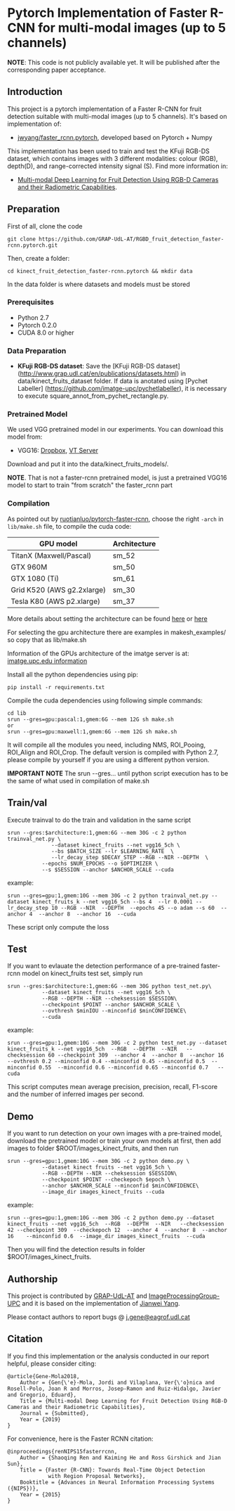 # Pytorch Implementation of Faster R-CNN for multi-modal images (up to 5 channels)

**NOTE**: This code is not publicly available yet. It will be published after the corresponding paper acceptance.

## Introduction
This project is a pytorch implementation of a Faster R-CNN for fruit detection suitable with multi-modal images (up to 5 channels). It's based on implementation of:
* [jwyang/faster_rcnn.pytorch](https://github.com/jwyang/faster_rcnn_pytorch), developed based on Pytorch + Numpy

This implementation has been used to train and test the KFuji RGB-DS dataset, which contains images with 3 different modalities: colour (RGB), depth(D), and range-corrected intensity signal (S). Find more information in:

* [Multi-modal Deep Learning for Fruit Detection Using RGB-D Cameras and their Radiometric Capabilities](http://www.grap.udl.cat/en/publications/index.html).



## Preparation 


First of all, clone the code
```
git clone https://github.com/GRAP-UdL-AT/RGBD_fruit_detection_faster-rcnn.pytorch.git
```

Then, create a folder:
```
cd kinect_fruit_detection_faster-rcnn.pytorch && mkdir data
```

In the data folder is where datasets and models must be stored

### Prerequisites

* Python 2.7
* Pytorch 0.2.0
* CUDA 8.0 or higher

### Data Preparation

* **KFuji RGB-DS dataset**: 
Save the [KFuji RGB-DS dataset] (http://www.grap.udl.cat/en/publications/datasets.html) in data/kinect_fruits_dataset folder. If data is anotated using [Pychet Labeller] (https://github.com/imatge-upc/pychetlabeller), it is necessary to execute square_annot_from_pychet_rectangle.py.

### Pretrained Model

We used VGG pretrained model in our experiments. You can download this model from:

* VGG16: [Dropbox](https://www.dropbox.com/s/s3brpk0bdq60nyb/vgg16_caffe.pth?dl=0), [VT Server](https://filebox.ece.vt.edu/~jw2yang/faster-rcnn/pretrained-base-models/vgg16_caffe.pth)

Download and put it into the data/kinect_fruits_models/.

**NOTE**. That is not a faster-rcnn pretrained model, is just a pretrained VGG16 model to start to train "from scratch" the faster_rcnn part

### Compilation

As pointed out by [ruotianluo/pytorch-faster-rcnn](https://github.com/ruotianluo/pytorch-faster-rcnn), choose the right `-arch` in `lib/make.sh` file, to compile the cuda code:

  | GPU model  | Architecture |
  | ------------- | ------------- |
  | TitanX (Maxwell/Pascal) | sm_52 |
  | GTX 960M | sm_50 |
  | GTX 1080 (Ti) | sm_61 |
  | Grid K520 (AWS g2.2xlarge) | sm_30 |
  | Tesla K80 (AWS p2.xlarge) | sm_37 |
  
More details about setting the architecture can be found [here](https://developer.nvidia.com/cuda-gpus) or [here](http://arnon.dk/matching-sm-architectures-arch-and-gencode-for-various-nvidia-cards/)

For selecting the gpu architecture there are examples in makesh_examples/ so copy that as lib/make.sh

Information of the GPUs architecture of the imatge server is at:
[imatge.upc.edu information](https://imatge.upc.edu/trac/wiki/DevelopmentPlatform/HardwareResources)

Install all the python dependencies using pip:
```
pip install -r requirements.txt
```

Compile the cuda dependencies using following simple commands:

```
cd lib
srun --gres=gpu:pascal:1,gmem:6G --mem 12G sh make.sh
or
srun --gres=gpu:maxwell:1,gmem:6G --mem 12G sh make.sh

```

It will compile all the modules you need, including NMS, ROI_Pooing, ROI_Align and ROI_Crop. The default version is compiled with Python 2.7, please compile by yourself if you are using a different python version.

**IMPORTANT NOTE** The srun --gres... until python script execution has to be the same of what used in compilation of make.sh

## Train/val

Execute trainval to do the train and validation in the same script
```
srun --gres:$architecture:1,gmem:6G --mem 30G -c 2 python trainval_net.py \
              --dataset kinect_fruits --net vgg16_5ch \
              --bs $BATCH_SIZE --lr $LEARNING_RATE  \
              --lr_decay_step $DECAY_STEP --RGB --NIR --DEPTH  \
		   --epochs $NUM_EPOCHS --o $OPTIMIZER \
		   --s $SESSION --anchor $ANCHOR_SCALE --cuda
```

example:
```
srun --gres=gpu:1,gmem:10G --mem 30G -c 2 python trainval_net.py --dataset kinect_fruits_k --net vgg16_5ch --bs 4  --lr 0.0001 --lr_decay_step 10 --RGB --NIR  --DEPTH  --epochs 45 --o adam --s 60  --anchor 4  --anchor 8  --anchor 16  --cuda
```


These script only compute the loss

## Test

If you want to evlauate the detection performance of a pre-trained faster-rcnn model on kinect_fruits test set, simply run
```
srun --gres:$architecture:1,gmem:6G --mem 30G python test_net.py\
		   --dataset kinect_fruits --net vgg16_5ch \
		   --RGB --DEPTH --NIR --cheksession $SESSION\
		   --checkpoint $POINT --anchor $ANCHOR_SCALE \
		   --ovthresh $minIOU --minconfid $minCONFIDENCE\
		   --cuda
```

example:
```
srun --gres=gpu:1,gmem:10G --mem 30G -c 2 python test_net.py --dataset kinect_fruits_k --net vgg16_5ch  --RGB  --DEPTH  --NIR   --checksession 60 --checkpoint 309  --anchor 4  --anchor 8  --anchor 16   --ovthresh 0.2 --minconfid 0.4 --minconfid 0.45 --minconfid 0.5  --minconfid 0.55  --minconfid 0.6 --minconfid 0.65 --minconfid 0.7   --cuda
```

This script computes mean average precision, precision, recall, F1-score and the number of inferred images per second. 




## Demo

If you want to run detection on your own images with a pre-trained model, download the pretrained model or train your own models at first, then add images to folder $ROOT/images_kinect_fruits, and then run
```
srun --gres=gpu:1,gmem:10G --mem 30G -c 2 python demo.py \
		   --dataset kinect fruits --net vgg16_5ch \
		   --RGB --DEPTH --NIR --cheksession $SESSION\
		   --checkpoint $POINT --checkepoch $epoch \
		   --anchor $ANCHOR_SCALE --minconfid $minCONFIDENCE\
		   --image_dir images_kinect_fruits --cuda

```
example:
```
srun --gres=gpu:1,gmem:10G --mem 30G -c 2 python demo.py --dataset kinect_fruits --net vgg16_5ch  --RGB  --DEPTH  --NIR   --checksession 42 --checkpoint 309  --checkepoch 12  --anchor 4  --anchor 8  --anchor 16    --minconfid 0.6  --image_dir images_kinect_fruits  --cuda
```

Then you will find the detection results in folder $ROOT/images_kinect_fruits. 


## Authorship

This project is contributed by [GRAP-UdL-AT](http://www.grap.udl.cat/en/index.html) and [ImageProcessingGroup-UPC](https://imatge.upc.edu/web/) and it is based on the implementation of [Jianwei Yang](https://github.com/jwyang).

Please contact authors to report bugs @ j.gene@eagrof.udl.cat


## Citation

If you find this implementation or the analysis conducted in our report helpful, please consider citing:

    @article{Gene-Mola2018,
        Author = {Gen{\'e}-Mola, Jordi and Vilaplana, Ver{\'o}nica and Rosell-Polo, Joan R and Morros, Josep-Ramon and Ruiz-Hidalgo, Javier  and Gregorio, Eduard},
        Title = {Multi-modal Deep Learning for Fruit Detection Using RGB-D Cameras and their Radiometric Capabilities},
        Journal = {Submitted},
        Year = {2019}
    } 

For convenience, here is the Faster RCNN citation:

    @inproceedings{renNIPS15fasterrcnn,
        Author = {Shaoqing Ren and Kaiming He and Ross Girshick and Jian Sun},
        Title = {Faster {R-CNN}: Towards Real-Time Object Detection
                 with Region Proposal Networks},
        Booktitle = {Advances in Neural Information Processing Systems ({NIPS})},
        Year = {2015}
    }
